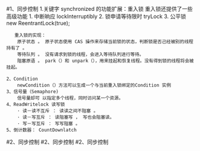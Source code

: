 #1、同步控制
    1.关键字 synchronized 的功能扩展：重入锁
       重入锁还提供了一些高级功能
       1. 中断晌应    lockInterruptibly
       2. 锁申请等待限时  tryLock
       3. 公平锁  new ReentrantLock(true);
       
       重入锁的实现：
        原子状态 。 原子状态使用 CAS 操作来存储当前锁的状态，判断锁是否己经被别的线程持有了 。
        等待队列 。 没有请求到锁的线程，会进入等待队列进行等待。
        阻塞原语 。 park（）和 unpark（），用来挂起和恢复线程。没有得到锁的线程将会被挂起。
             
    2、Condition
        newCondition（）方法可以生成一个与当前重入锁绑定的Condition 实例
    3、信号量（Semaphore)
        信号量却可 以指定多个线程，同时访问某一个资源。
    4、ReadWritelock 读写锁    
        · 读－读不互斥 ： 读读之间不阻塞 。
        · 读－写互斥 ： 读阻塞写 ， 写也会阻塞读。
        · 写－写互斥 ： 写写阻塞 。
    5、倒计数器： CountDownlatch
        
#2、同步控制
#2、同步控制
#2、同步控制
